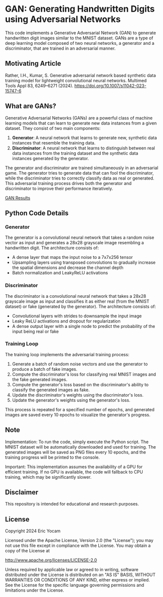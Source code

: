 # GAN: Generating Handwritten Digits using Adversarial Networks

This code implements a Generative Adversarial Network (GAN) to generate handwritten digit images similar to the MNIST dataset. GANs are a type of deep learning model composed of two neural networks, a generator and a discriminator, that are trained in an adversarial manner.

## Motivating Article
Rather, I.H., Kumar, S. Generative adversarial network based synthetic data training model for lightweight convolutional neural networks. Multimed Tools Appl 83, 6249–6271 (2024). https://doi.org/10.1007/s11042-023-15747-6


## What are GANs?

Generative Adversarial Networks (GANs) are a powerful class of machine learning models that can learn to generate new data instances from a given dataset. They consist of two main components:

1. **Generator**: A neural network that learns to generate new, synthetic data instances that resemble the training data.
2. **Discriminator**: A neural network that learns to distinguish between real data instances from the training dataset and the synthetic data instances generated by the generator.

The generator and discriminator are trained simultaneously in an adversarial game. The generator tries to generate data that can fool the discriminator, while the discriminator tries to correctly classify data as real or generated. This adversarial training process drives both the generator and discriminator to improve their performance iteratively.

[GAN Results](https://github.com/ericyoc/gan_mnist_gen_all_digits/blob/main/results.jpg)

## Python Code Details

### Generator

The generator is a convolutional neural network that takes a random noise vector as input and generates a 28x28 grayscale image resembling a handwritten digit. The architecture consists of:

- A dense layer that maps the input noise to a 7x7x256 tensor
- Upsampling layers using transposed convolutions to gradually increase the spatial dimensions and decrease the channel depth
- Batch normalization and LeakyReLU activations

### Discriminator

The discriminator is a convolutional neural network that takes a 28x28 grayscale image as input and classifies it as either real (from the MNIST dataset) or fake (generated by the generator). The architecture consists of:

- Convolutional layers with strides to downsample the input image
- Leaky ReLU activations and dropout for regularization
- A dense output layer with a single node to predict the probability of the input being real or fake

### Training Loop

The training loop implements the adversarial training process:

1. Generate a batch of random noise vectors and use the generator to produce a batch of fake images.
2. Compute the discriminator's loss for classifying real MNIST images and the fake generated images.
3. Compute the generator's loss based on the discriminator's ability to classify the generated images as fake.
4. Update the discriminator's weights using the discriminator's loss.
5. Update the generator's weights using the generator's loss.

This process is repeated for a specified number of epochs, and generated images are saved every 10 epochs to visualize the generator's progress.

## Note

Implementation: To run the code, simply execute the Python script. The MNIST dataset will be automatically downloaded and used for training. The generated images will be saved as PNG files every 10 epochs, and the training progress will be printed to the console.

Important: This implementation assumes the availability of a GPU for efficient training. If no GPU is available, the code will fallback to CPU training, which may be significantly slower.

## Disclaimer
This repository is intended for educational and research purposes.

## License
Copyright 2024 Eric Yocam

Licensed under the Apache License, Version 2.0 (the "License"); you may not use this file except in compliance with the License. You may obtain a copy of the License at

http://www.apache.org/licenses/LICENSE-2.0

Unless required by applicable law or agreed to in writing, software distributed under the License is distributed on an "AS IS" BASIS, WITHOUT WARRANTIES OR CONDITIONS OF ANY KIND, either express or implied. See the License for the specific language governing permissions and limitations under the License.
